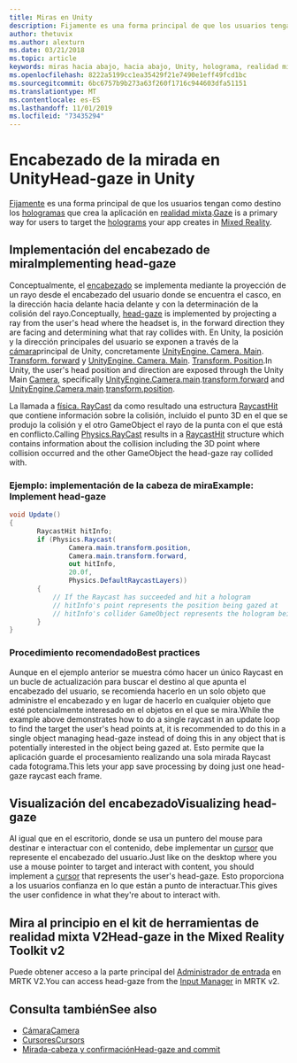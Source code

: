 ```yaml
---
title: Miras en Unity
description: Fijamente es una forma principal de que los usuarios tengan como destino los hologramas que crea la aplicación en realidad mixta.
author: thetuvix
ms.author: alexturn
ms.date: 03/21/2018
ms.topic: article
keywords: miras hacia abajo, hacia abajo, Unity, holograma, realidad mixta
ms.openlocfilehash: 8222a5199cc1ea35429f21e7490e1eff49fcd1bc
ms.sourcegitcommit: 6bc6757b9b273a63f260f1716c944603dfa51151
ms.translationtype: MT
ms.contentlocale: es-ES
ms.lasthandoff: 11/01/2019
ms.locfileid: "73435294"
---
```

# <a name="head-gaze-in-unity"></a><span data-ttu-id="0a81c-104">Encabezado de la mirada en Unity</span><span class="sxs-lookup"><span data-stu-id="0a81c-104">Head-gaze in Unity</span></span>

<span data-ttu-id="0a81c-105">[Fijamente](gaze-and-commit.md) es una forma principal de que los usuarios tengan como destino los [hologramas](hologram.md) que crea la aplicación en [realidad mixta](mixed-reality.md).</span><span class="sxs-lookup"><span data-stu-id="0a81c-105">[Gaze](gaze-and-commit.md) is a primary way for users to target the [holograms](hologram.md) your app creates in [Mixed Reality](mixed-reality.md).</span></span>


## <a name="implementing-head-gaze"></a><span data-ttu-id="0a81c-106">Implementación del encabezado de mira</span><span class="sxs-lookup"><span data-stu-id="0a81c-106">Implementing head-gaze</span></span>

<span data-ttu-id="0a81c-107">Conceptualmente, el [encabezado](gaze-and-commit.md) se implementa mediante la proyección de un rayo desde el encabezado del usuario donde se encuentra el casco, en la dirección hacia delante hacia delante y con la determinación de la colisión del rayo.</span><span class="sxs-lookup"><span data-stu-id="0a81c-107">Conceptually, [head-gaze](gaze-and-commit.md) is implemented by projecting a ray from the user's head where the headset is, in the forward direction they are facing and determining what that ray collides with.</span></span> <span data-ttu-id="0a81c-108">En Unity, la posición y la dirección principales del usuario se exponen a través de la [cámara](camera-in-unity.md)principal de Unity, concretamente [UnityEngine. Camera. Main](https://docs.unity3d.com/ScriptReference/Camera-main.html). [Transform. forward](https://docs.unity3d.com/ScriptReference/Transform-forward.html) y [UnityEngine. Camera. Main](https://docs.unity3d.com/ScriptReference/Camera-main.html). [Transform. Position](https://docs.unity3d.com/ScriptReference/Transform-position.html).</span><span class="sxs-lookup"><span data-stu-id="0a81c-108">In Unity, the user's head position and direction are exposed through the Unity Main [Camera](camera-in-unity.md), specifically [UnityEngine.Camera.main](https://docs.unity3d.com/ScriptReference/Camera-main.html).[transform.forward](https://docs.unity3d.com/ScriptReference/Transform-forward.html) and [UnityEngine.Camera.main](https://docs.unity3d.com/ScriptReference/Camera-main.html).[transform.position](https://docs.unity3d.com/ScriptReference/Transform-position.html).</span></span>

<span data-ttu-id="0a81c-109">La llamada a [física. RayCast](https://docs.unity3d.com/ScriptReference/Physics.Raycast.html) da como resultado una estructura [RaycastHit](https://docs.unity3d.com/ScriptReference/RaycastHit.html) que contiene información sobre la colisión, incluido el punto 3D en el que se produjo la colisión y el otro GameObject el rayo de la punta con el que está en conflicto.</span><span class="sxs-lookup"><span data-stu-id="0a81c-109">Calling [Physics.RayCast](https://docs.unity3d.com/ScriptReference/Physics.Raycast.html) results in a [RaycastHit](https://docs.unity3d.com/ScriptReference/RaycastHit.html) structure which contains information about the collision including the 3D point where collision occurred and the other GameObject the head-gaze ray collided with.</span></span>

### <a name="example-implement-head-gaze"></a><span data-ttu-id="0a81c-110">Ejemplo: implementación de la cabeza de mira</span><span class="sxs-lookup"><span data-stu-id="0a81c-110">Example: Implement head-gaze</span></span>

```cs
void Update()
{
       RaycastHit hitInfo;
       if (Physics.Raycast(
               Camera.main.transform.position,
               Camera.main.transform.forward,
               out hitInfo,
               20.0f,
               Physics.DefaultRaycastLayers))
       {
           // If the Raycast has succeeded and hit a hologram
           // hitInfo's point represents the position being gazed at
           // hitInfo's collider GameObject represents the hologram being gazed at
       }
}
```

### <a name="best-practices"></a><span data-ttu-id="0a81c-111">Procedimiento recomendado</span><span class="sxs-lookup"><span data-stu-id="0a81c-111">Best practices</span></span>

<span data-ttu-id="0a81c-112">Aunque en el ejemplo anterior se muestra cómo hacer un único Raycast en un bucle de actualización para buscar el destino al que apunta el encabezado del usuario, se recomienda hacerlo en un solo objeto que administre el encabezado y en lugar de hacerlo en cualquier objeto que esté potencialmente interesado en el objetos en el que se mira.</span><span class="sxs-lookup"><span data-stu-id="0a81c-112">While the example above demonstrates how to do a single raycast in an update loop to find the target the user's head points at, it is recommended to do this in a single object managing head-gaze instead of doing this in any object that is potentially interested in the object being gazed at.</span></span> <span data-ttu-id="0a81c-113">Esto permite que la aplicación guarde el procesamiento realizando una sola mirada Raycast cada fotograma.</span><span class="sxs-lookup"><span data-stu-id="0a81c-113">This lets your app save processing by doing just one head-gaze raycast each frame.</span></span>

## <a name="visualizing-head-gaze"></a><span data-ttu-id="0a81c-114">Visualización del encabezado</span><span class="sxs-lookup"><span data-stu-id="0a81c-114">Visualizing head-gaze</span></span>

<span data-ttu-id="0a81c-115">Al igual que en el escritorio, donde se usa un puntero del mouse para destinar e interactuar con el contenido, debe implementar un [cursor](cursors.md) que represente el encabezado del usuario.</span><span class="sxs-lookup"><span data-stu-id="0a81c-115">Just like on the desktop where you use a mouse pointer to target and interact with content, you should implement a [cursor](cursors.md) that represents the user's head-gaze.</span></span> <span data-ttu-id="0a81c-116">Esto proporciona a los usuarios confianza en lo que están a punto de interactuar.</span><span class="sxs-lookup"><span data-stu-id="0a81c-116">This gives the user confidence in what they're about to interact with.</span></span>

## <a name="head-gaze-in-the-mixed-reality-toolkit-v2"></a><span data-ttu-id="0a81c-117">Mira al principio en el kit de herramientas de realidad mixta V2</span><span class="sxs-lookup"><span data-stu-id="0a81c-117">Head-gaze in the Mixed Reality Toolkit v2</span></span>
<span data-ttu-id="0a81c-118">Puede obtener acceso a la parte principal del [Administrador de entrada](https://microsoft.github.io/MixedRealityToolkit-Unity/Documentation/Input/Overview.html) en MRTK V2.</span><span class="sxs-lookup"><span data-stu-id="0a81c-118">You can access head-gaze from the [Input Manager](https://microsoft.github.io/MixedRealityToolkit-Unity/Documentation/Input/Overview.html) in MRTK v2.</span></span>

## <a name="see-also"></a><span data-ttu-id="0a81c-119">Consulta también</span><span class="sxs-lookup"><span data-stu-id="0a81c-119">See also</span></span>
* [<span data-ttu-id="0a81c-120">Cámara</span><span class="sxs-lookup"><span data-stu-id="0a81c-120">Camera</span></span>](camera-in-unity.md)
* [<span data-ttu-id="0a81c-121">Cursores</span><span class="sxs-lookup"><span data-stu-id="0a81c-121">Cursors</span></span>](cursors.md)
* [<span data-ttu-id="0a81c-122">Mirada-cabeza y confirmación</span><span class="sxs-lookup"><span data-stu-id="0a81c-122">Head-gaze and commit</span></span>](gaze-and-commit.md)
